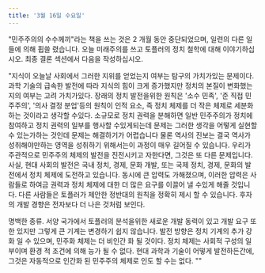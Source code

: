 ```yaml
---
title: '3월 16일 수요일'
---
```

"민주주의의 수수께끼"라는 책을 쓰는 것은 2 개월 동안 중단되었으며, 일련의 다른 일들에 의해 휩쓸 렸습니다. 오늘 미래주의를 쓰고 토플러의 정치 철학에 대해 이야기하십시오. 최종 결론 섹션에서 다음을 작성하십시오.

"지식이 오늘날 사회에서 그러한 지위를 얻었는지 여부는 탐구의 가치가있는 문제이다. 과학 기술의 급속한 발전에 따라 지식의 힘이 크게 증가했지만 정치의 본질이 변화했는지의 여부는 고려 가치가있다. 장래의 정치 발전을위한 원칙은 '소수 민족', '준 직접 민주주의', '의사 결정 분업'등의 원칙이 인적 요소, 즉 정치 체제를 더 작은 체제로 세분화하는 것이라고 생각할 수있다. 소규모로 정치 권력을 분해하면 일반 민주주의가 정치에 참여하고 정치 권력의 일부를 행사할 수있게되는데 문제는 그러한 생각을 어떻게 실현할 수 있는가하는 것인데 문제는 해결하기가 어렵습니다 물론 역사의 진보는 결국 역사가 성취해야만하는 영역을 성취하기 위해서는이 과정이 매우 길어질 수 있습니다. 우리가 주관적으로 민주주의 체제의 발전을 진전시키고 자한다면, 그것은 또 다른 문제입니다. 사실, 현대 사회의 발전은 국내 정치, 경제, 문화 개발, 또는 국제 정치, 경제, 문화의 발전에서 정치 체제에 도전하고 있습니다. 동시에 큰 압력도 가해졌으며, 이러한 압력은 사람들로 하여금 권력과 정치 체제에 대한 더 많은 요구를 이끌어 낼 수있게 해줄 것입니다. 다른 사람들은 토플러가 제안한 정반대의 원칙을 정확히 제시 할 수 있습니다. 후자의 개발 경향은 전자보다 더 나은 것처럼 보인다.

명백한 종류. 서양 국가에서 토플러의 분석을위한 새로운 개발 동력이 있고 개발 요구 또한 있지만 그렇게 큰 기계는 변경하기 쉽지 않습니다. 발전 방향은 정치 기계의 추가 강화 일 수 있으며, 민주화 체제는 더 비인간 화 될 것이다. 정치 체제는 사회적 구성의 일부이며 환경 적 조건에 의해 능가 될 수 없다. 현대 과학과 기술이 어떻게 발전하든간에, 그것은 자동적으로 인간화 ​​된 민주주의 체제로 인도 할 수는 없다. ""

